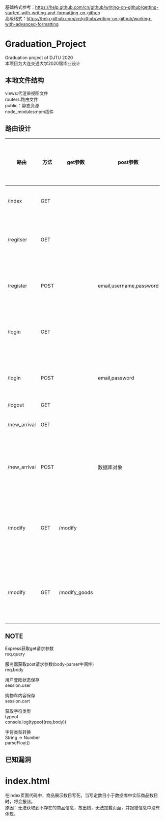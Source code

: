 基础格式参考：https://help.github.com/cn/github/writing-on-github/getting-started-with-writing-and-formatting-on-github  
高级格式：https://help.github.com/cn/github/writing-on-github/working-with-advanced-formatting  
# Graduation_Project
Graduation project of DJTU 2020  
本项目为大连交通大学2020届毕业设计  
  
## 本地文件结构
views:代渲染视图文件  
routers:路由文件  
public：静态资源  
node_modules:npm插件  
  
## 路由设计  
| 路由 | 方法 | get参数 | post参数 | 是否需要登录 | 备注 |
| --- | --- | --- | --- | --- | --- |
| /index | GET | | | | 渲染首页 |
| /regitser | GET | | | | 渲染注册页面 |
| /register | POST | | email,username,password | | 处理注册请求 |
| /login | GET | | | | 渲染登陆页面 |
| /login | POST | | email,password | | 处理登陆请求 |
| /logout | GET | | | | | 处理退出请求 |  
| /new_arrival | GET | | | | 新货上架 |  
| /new_arrival | POST | | 数据库对象 | | 存放新产品信息 |  
| /modify | GET | /modify | | | 渲染待修改列表页面 |  
| /modify | GET | /modify_goods | | | 渲染修改详情页面 |  

  
## NOTE
Express获取get请求参数  
req.query  

服务器获取post请求参数(body-parser中间件)  
req.body  

用户登陆状态保存  
session.user  

购物车内容保存  
session.cart  

获取字符类型  
typeof  
console.log(typeof(req.body))  

字符类型转换  
String -> Number  
parseFloat()  

## 已知漏洞  
# index.html  
在index页面代码中，商品展示数目写死，当写定数目小于数据库中实际商品数目时，将会报错。  
原因：无法获取到不存在的商品信息，故出错，无法加载页面，并报错信息中没有体现。  